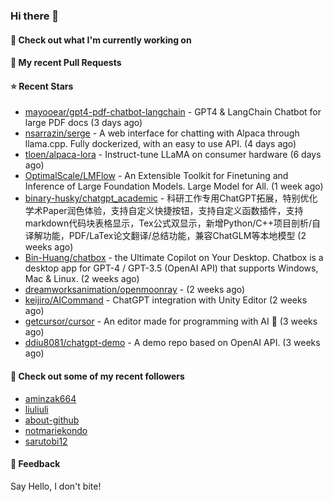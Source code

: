 ### Hi there 👋

#### 👷 Check out what I'm currently working on

#### 🔨 My recent Pull Requests


#### ⭐ Recent Stars

- [mayooear/gpt4-pdf-chatbot-langchain](https://github.com/mayooear/gpt4-pdf-chatbot-langchain) - GPT4 &amp; LangChain Chatbot for large PDF docs (3 days ago)
- [nsarrazin/serge](https://github.com/nsarrazin/serge) - A web interface for chatting with Alpaca through llama.cpp. Fully dockerized, with an easy to use API. (4 days ago)
- [tloen/alpaca-lora](https://github.com/tloen/alpaca-lora) - Instruct-tune LLaMA on consumer hardware (6 days ago)
- [OptimalScale/LMFlow](https://github.com/OptimalScale/LMFlow) - An Extensible Toolkit for Finetuning and Inference of Large Foundation Models. Large Model for All. (1 week ago)
- [binary-husky/chatgpt_academic](https://github.com/binary-husky/chatgpt_academic) - 科研工作专用ChatGPT拓展，特别优化学术Paper润色体验，支持自定义快捷按钮，支持自定义函数插件，支持markdown代码块表格显示，Tex公式双显示，新增Python/C&#43;&#43;项目剖析/自译解功能，PDF/LaTex论文翻译/总结功能，兼容ChatGLM等本地模型 (2 weeks ago)
- [Bin-Huang/chatbox](https://github.com/Bin-Huang/chatbox) - the Ultimate Copilot on Your Desktop. Chatbox is a desktop app for GPT-4 / GPT-3.5 (OpenAI API) that supports Windows, Mac &amp; Linux. (2 weeks ago)
- [dreamworksanimation/openmoonray](https://github.com/dreamworksanimation/openmoonray) -  (2 weeks ago)
- [keijiro/AICommand](https://github.com/keijiro/AICommand) - ChatGPT integration with Unity Editor (2 weeks ago)
- [getcursor/cursor](https://github.com/getcursor/cursor) - An editor made for programming with AI 🤖 (3 weeks ago)
- [ddiu8081/chatgpt-demo](https://github.com/ddiu8081/chatgpt-demo) - A demo repo based on OpenAI API. (3 weeks ago)

#### 👯 Check out some of my recent followers

- [aminzak664](https://github.com/aminzak664)
- [liuliuli](https://github.com/liuliuli)
- [about-github](https://github.com/about-github)
- [notmariekondo](https://github.com/notmariekondo)
- [sarutobi12](https://github.com/sarutobi12)

#### 💬 Feedback

Say Hello, I don't bite!